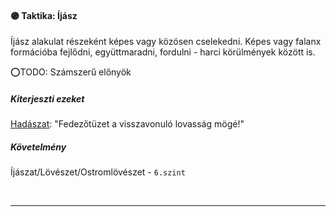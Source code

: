 #### 🟣 Taktika: Íjász

Íjász alakulat részeként képes vagy közösen cselekedni. Képes vagy falanx formációba fejlődni, együttmaradni, fordulni - harci körülmények között is.

⭕TODO: Számszerű előnyök

##### Kiterjeszti ezeket

[Hadászat](../kepzettsegek.primer.altalanos/hadaszat.md): "Fedezőtüzet a visszavonuló lovasság mögé!"

##### Követelmény

Íjászat/Lövészet/Ostromlövészet - `6.szint`

<br />

---
